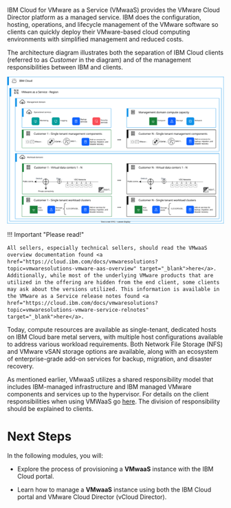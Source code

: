 IBM Cloud for VMware as a Service (VMwaaS) provides the VMware Cloud Director platform as a managed service. IBM does the configuration, hosting, operations, and lifecycle management of the VMware software so clients can quickly deploy their VMware-based cloud computing environments with simplified management and reduced costs.

The architecture diagram illustrates both the separation of IBM Cloud clients (referred to as *Customer* in the diagram) and of the management responsibilities between IBM and clients.

![](_attachments/vmware-aas-archi.svg)

!!! Important "Please read!"

    All sellers, especially technical sellers, should read the VMwaaS overview documentation found <a href="https://cloud.ibm.com/docs/vmwaresolutions?topic=vmwaresolutions-vmware-aas-overview" target="_blank">here</a>. Additionally, while most of the underlying VMware products that are utilized in the offering are hidden from the end client, some clients may ask about the versions utilized. This information is available in the VMware as a Service release notes found <a href="https://cloud.ibm.com/docs/vmwaresolutions?topic=vmwaresolutions-vmware-service-relnotes" target="_blank">here</a>.
Today, compute resources are available as single-tenant, dedicated hosts on IBM Cloud bare metal servers, with multiple host configurations available to address various workload requirements. Both Network File Storage (NFS) and VMware vSAN storage options are available, along with an ecosystem of enterprise-grade add-on services for backup, migration, and disaster recovery.

As mentioned earlier, VMwaaS utilizes a shared responsibility model that includes IBM-managed infrastructure and IBM managed VMware components and services up to the hypervisor. For details on the client responsibilities when using VMWaaS go <a href="https://cloud.ibm.com/docs/vmwaresolutions?topic=vmwaresolutions-vmaas-understand-responsib" target="_blank">here</a>. The division of responsibility should be explained to clients.

#
# Next Steps

In the following modules, you will:

- Explore the process of provisioning a **VMwaaS** instance with the IBM Cloud portal.

- Learn how to manage a **VMwaaS** instance using both the IBM Cloud portal and VMware Cloud Director (vCloud Director).